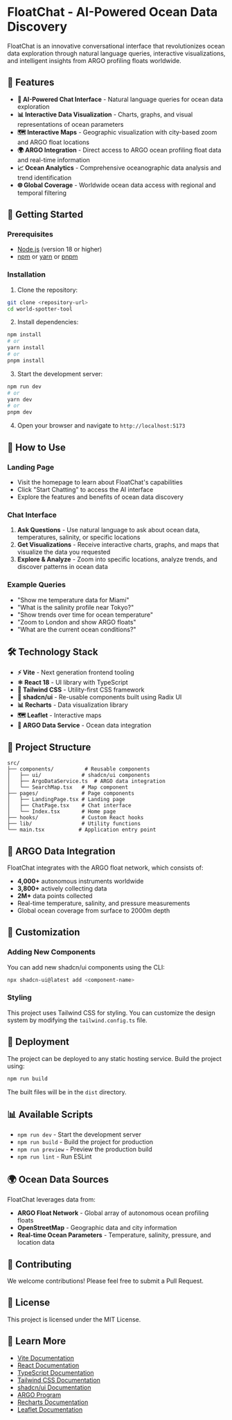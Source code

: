 # FloatChat - AI-Powered Ocean Data Discovery

FloatChat is an innovative conversational interface that revolutionizes ocean data exploration through natural language queries, interactive visualizations, and intelligent insights from ARGO profiling floats worldwide.

## 🌊 Features

- **🤖 AI-Powered Chat Interface** - Natural language queries for ocean data exploration
- **📊 Interactive Data Visualization** - Charts, graphs, and visual representations of ocean parameters
- **🗺️ Interactive Maps** - Geographic visualization with city-based zoom and ARGO float locations
- **🌍 ARGO Integration** - Direct access to ARGO ocean profiling float data and real-time information
- **📈 Ocean Analytics** - Comprehensive oceanographic data analysis and trend identification
- **🌐 Global Coverage** - Worldwide ocean data access with regional and temporal filtering

## 🚀 Getting Started

### Prerequisites

- [Node.js](https://nodejs.org/) (version 18 or higher)
- [npm](https://www.npmjs.com/) or [yarn](https://yarnpkg.com/) or [pnpm](https://pnpm.io/)

### Installation

1. Clone the repository:
```bash
git clone <repository-url>
cd world-spotter-tool
```

2. Install dependencies:
```bash
npm install
# or
yarn install
# or
pnpm install
```

3. Start the development server:
```bash
npm run dev
# or
yarn dev
# or
pnpm dev
```

4. Open your browser and navigate to `http://localhost:5173`

## 🎯 How to Use

### Landing Page
- Visit the homepage to learn about FloatChat's capabilities
- Click "Start Chatting" to access the AI interface
- Explore the features and benefits of ocean data discovery

### Chat Interface
1. **Ask Questions** - Use natural language to ask about ocean data, temperatures, salinity, or specific locations
2. **Get Visualizations** - Receive interactive charts, graphs, and maps that visualize the data you requested
3. **Explore & Analyze** - Zoom into specific locations, analyze trends, and discover patterns in ocean data

### Example Queries
- "Show me temperature data for Miami"
- "What is the salinity profile near Tokyo?"
- "Show trends over time for ocean temperature"
- "Zoom to London and show ARGO floats"
- "What are the current ocean conditions?"

## 🛠️ Technology Stack

- **⚡️ Vite** - Next generation frontend tooling
- **⚛️ React 18** - UI library with TypeScript
- **🎨 Tailwind CSS** - Utility-first CSS framework
- **🧩 shadcn/ui** - Re-usable components built using Radix UI
- **📊 Recharts** - Data visualization library
- **🗺️ Leaflet** - Interactive maps
- **🌊 ARGO Data Service** - Ocean data integration

## 📁 Project Structure

```
src/
├── components/          # Reusable components
│   ├── ui/             # shadcn/ui components
│   ├── ArgoDataService.ts  # ARGO data integration
│   └── SearchMap.tsx   # Map component
├── pages/              # Page components
│   ├── LandingPage.tsx # Landing page
│   ├── ChatPage.tsx    # Chat interface
│   └── Index.tsx       # Home page
├── hooks/              # Custom React hooks
├── lib/                # Utility functions
└── main.tsx           # Application entry point
```

## 🌊 ARGO Data Integration

FloatChat integrates with the ARGO float network, which consists of:
- **4,000+** autonomous instruments worldwide
- **3,800+** actively collecting data
- **2M+** data points collected
- Real-time temperature, salinity, and pressure measurements
- Global ocean coverage from surface to 2000m depth

## 🎨 Customization

### Adding New Components

You can add new shadcn/ui components using the CLI:

```bash
npx shadcn-ui@latest add <component-name>
```

### Styling

This project uses Tailwind CSS for styling. You can customize the design system by modifying the `tailwind.config.ts` file.

## 🚀 Deployment

The project can be deployed to any static hosting service. Build the project using:

```bash
npm run build
```

The built files will be in the `dist` directory.

## 📊 Available Scripts

- `npm run dev` - Start the development server
- `npm run build` - Build the project for production
- `npm run preview` - Preview the production build
- `npm run lint` - Run ESLint

## 🌍 Ocean Data Sources

FloatChat leverages data from:
- **ARGO Float Network** - Global array of autonomous ocean profiling floats
- **OpenStreetMap** - Geographic data and city information
- **Real-time Ocean Parameters** - Temperature, salinity, pressure, and location data

## 🤝 Contributing

We welcome contributions! Please feel free to submit a Pull Request.

## 📄 License

This project is licensed under the MIT License.

## 🔗 Learn More

- [Vite Documentation](https://vitejs.dev/guide/)
- [React Documentation](https://reactjs.org/docs/getting-started.html)
- [TypeScript Documentation](https://www.typescriptlang.org/docs/)
- [Tailwind CSS Documentation](https://tailwindcss.com/docs)
- [shadcn/ui Documentation](https://ui.shadcn.com/)
- [ARGO Program](https://argo.ucsd.edu/)
- [Recharts Documentation](https://recharts.org/)
- [Leaflet Documentation](https://leafletjs.com/)